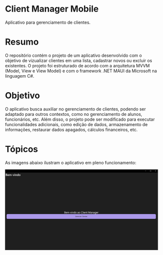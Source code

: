 <h1>Client Manager Mobile</h1>

<p>Aplicativo para gerenciamento de clientes.</p>

<h1>Resumo</h1>
O repositório contém o projeto de um aplicativo desenvolvido com o objetivo de vizualizar clientes em uma lista, cadastrar novos ou excluir os existentes. O projeto foi estruturado de acordo com a arquitetura MVVM (Model, View e View Model) e com o framework .NET MAUI da Microsoft na linguagem C#. 

<h1>Objetivo</h1>
O aplicativo busca auxiliar no gerenciamento de clientes, podendo ser adaptado para outros contextos, como no gerenciamento de alunos, funcionários, etc. Além disso, o projeto pode ser modificado para executar funcionalidades adicionais, como edição de dados, armazenamento de informações, restaurar dados apagados, cálculos financeiros, etc.   

<h1>Tópicos</h1>
As imagens abaixo ilustram o aplicativo em pleno funcionamento:

![Página inicial](https://github.com/mirluisa/ClientManagerMobile/blob/main/Screenshots/Captura%20de%20Tela%20(1).png)



